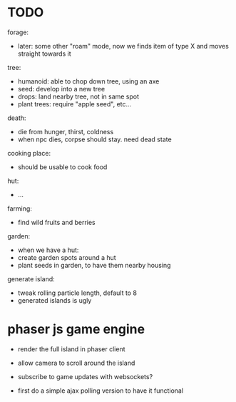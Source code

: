 
# TODO


forage:
  - later: some other "roam" mode, now we finds item of type X and moves straight towards it

    

tree:
  - humanoid: able to chop down tree, using an axe
  - seed: develop into a new tree
  - drops: land nearby tree, not in same spot
  - plant trees: require "apple seed", etc...


death:
  - die from hunger, thirst, coldness
  - when npc dies, corpse should stay. need dead state



cooking place:
  - should be usable to cook food

 
hut:
  - ...


farming:
  - find wild fruits and berries


garden:
  - when we have a hut:
  - create garden spots around a hut
  - plant seeds in garden, to have them nearby housing





generate island:
  - tweak rolling particle length, default to 8
  - generated islands is ugly



# phaser js game engine

  - render the full island in phaser client
  - allow camera to scroll around the island

  - subscribe to game updates with websockets?
  - first do a simple ajax polling version to have it functional
